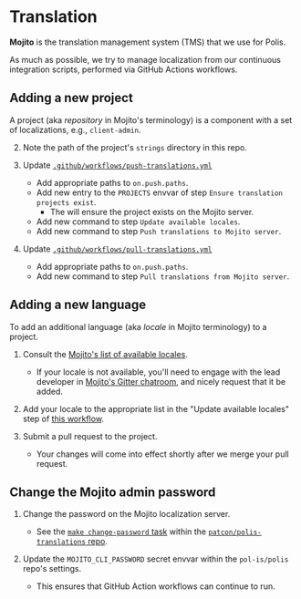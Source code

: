 # Translation

**Mojito** is the translation management system (TMS) that we use for Polis.

As much as possible, we try to manage localization from our continuous integration scripts, performed via GitHub Actions workflows.

## Adding a new project

A project (aka _repository_ in Mojito's terminology) is a component with a set of localizations, e.g., `client-admin`.

2. Note the path of the project's `strings` directory in this repo.
3. Update [`.github/workflows/push-translations.yml`][push-workflow]
    - Add appropriate paths to `on.push.paths`.
    - Add new entry to the `PROJECTS` envvar of step `Ensure translation projects exist`.
      - The will ensure the project exists on the Mojito server.
    - Add new command to step `Update available locales`.
    - Add new command to step `Push translations to Mojito server`.
4. Update [`.github/workflows/pull-translations.yml`][pull-workflow]
    - Add appropriate paths to `on.push.paths`.
    - Add new command to step `Pull translations from Mojito server`.

   [push-workflow]: /.github/workflows/push-translations.yml
   [pull-workflow]: /.github/workflows/pull-translations.yml

## Adding a new language

To add an additional language (aka _locale_ in Mojito terminology) to a project.

1. Consult the [Mojito's list of available locales][locales].
    - If your locale is not available, you'll need to engage with the lead developer in [Mojito's Gitter chatroom][chat], and nicely request that it be added.
2. Add your locale to the appropriate list in the "Update available locales" step of [this workflow](/.github/workflows/push-translations.yml#L48).
3. Submit a pull request to the project.
    - Your changes will come into effect shortly after we merge your pull request.

   [locales]: https://www.mojito.global/docs/refs/mojito-locales/
   [chat]: https://gitter.im/box/mojito

## Change the Mojito admin password

1. Change the password on the Mojito localization server.
    - See the [`make change-password` task][change-password] within the [`patcon/polis-translations` repo][repo].
2. Update the `MOJITO_CLI_PASSWORD` secret envvar within the `pol-is/polis`
   repo's settings.
     - This ensures that GitHub Action workflows can continue to run.

   [change-password]: https://github.com/patcon/polis-translations/blob/2cdcd8a4a9acf8f46efe82cd89a0f2c141dccd75/Makefile#L74-L81
   [repo]: https://github.com/patcon/polis-translations
